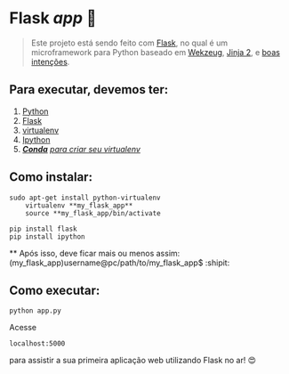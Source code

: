 # Flask *app* 🐍

<!-- > This project was made with [Flask](http://flask.pocoo.org/), which is a microframework for Python based on Werkzeug, Jinja 2 and good intentions. -->

> Este projeto está sendo feito com [Flask](http://flask.pocoo.org/), no qual é um microframework para Python baseado em [Wekzeug](http://werkzeug.pocoo.org/), [Jinja 2](http://jinja.pocoo.org/), e [boas intenções](https://wiki.python.org.br/TheZenOfPython).

## Para executar, devemos ter:
1. [Python](https://www.python.org/)
2. [Flask](http://flask.pocoo.org/)
3. [virtualenv](https://pypi.org/project/virtualenv/)
4. [Ipython](https://ipython.org/)
5. *[**Conda**](https://conda.io/docs/) [para criar seu virtualenv](https://uoa-eresearch.github.io/eresearch-cookbook/recipe/2014/11/20/conda/)*

## Como instalar:
```
sudo apt-get install python-virtualenv
    virtualenv **my_flask_app**    
    source **my_flask_app/bin/activate
```
    
```
pip install flask
pip install ipython
```

** Após isso, deve ficar mais ou menos assim:
(my_flask_app)username@pc/path/to/my_flask_app$  :shipit:

## Como executar:
```
python app.py
```

Acesse 
```
localhost:5000
```
para assistir a sua primeira aplicação web utilizando Flask no ar!  😍
